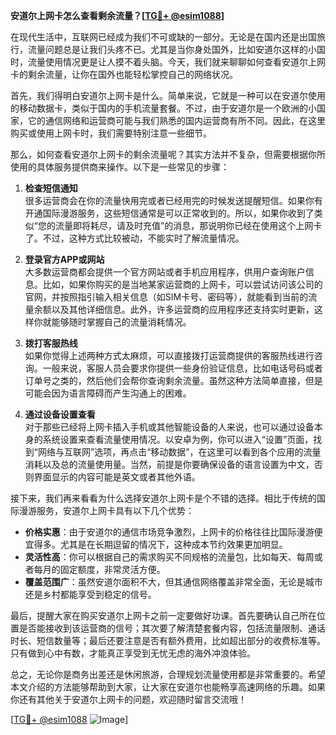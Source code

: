 **安道尔上网卡怎么查看剩余流量？[[TG💪+ @esim1088](https://t.me/s/esim1088)]**

在现代生活中，互联网已经成为我们不可或缺的一部分。无论是在国内还是出国旅行，流量问题总是让我们头疼不已。尤其是当你身处国外，比如安道尔这样的小国时，流量使用情况更是让人摸不着头脑。今天，我们就来聊聊如何查看安道尔上网卡的剩余流量，让你在国外也能轻松掌控自己的网络状况。

首先，我们得明白安道尔上网卡是什么。简单来说，它就是一种可以在安道尔使用的移动数据卡，类似于国内的手机流量套餐。不过，由于安道尔是一个欧洲的小国家，它的通信网络和运营商可能与我们熟悉的国内运营商有所不同。因此，在这里购买或使用上网卡时，我们需要特别注意一些细节。

那么，如何查看安道尔上网卡的剩余流量呢？其实方法并不复杂，但需要根据你所使用的具体服务提供商来操作。以下是一些常见的步骤：

1. **检查短信通知**  
   很多运营商会在你的流量快用完或者已经用完的时候发送提醒短信。如果你有开通国际漫游服务，这些短信通常是可以正常收到的。所以，如果你收到了类似“您的流量即将耗尽，请及时充值”的消息，那说明你已经在使用这个上网卡了。不过，这种方式比较被动，不能实时了解流量情况。

2. **登录官方APP或网站**  
   大多数运营商都会提供一个官方网站或者手机应用程序，供用户查询账户信息。比如，如果你购买的是当地某家运营商的上网卡，可以尝试访问该公司的官网，并按照指引输入相关信息（如SIM卡号、密码等），就能看到当前的流量余额以及其他详细信息。此外，许多运营商的应用程序还支持实时更新，这样你就能够随时掌握自己的流量消耗情况。

3. **拨打客服热线**  
   如果你觉得上述两种方式太麻烦，可以直接拨打运营商提供的客服热线进行咨询。一般来说，客服人员会要求你提供一些身份验证信息，比如电话号码或者订单号之类的，然后他们会帮你查询剩余流量。虽然这种方法简单直接，但是可能会因为语言障碍而产生沟通上的困难。

4. **通过设备设置查看**  
   对于那些已经将上网卡插入手机或其他智能设备的人来说，也可以通过设备本身的系统设置来查看流量使用情况。以安卓为例，你可以进入“设置”页面，找到“网络与互联网”选项，再点击“移动数据”，在这里可以看到各个应用的流量消耗以及总的流量使用量。当然，前提是你要确保设备的语言设置为中文，否则界面显示的内容可能是英文或者其他外语。

接下来，我们再来看看为什么选择安道尔上网卡是个不错的选择。相比于传统的国际漫游服务，安道尔上网卡具有以下几个优势：

- **价格实惠**：由于安道尔的通信市场竞争激烈，上网卡的价格往往比国际漫游便宜得多。尤其是在长期逗留的情况下，这种成本节约效果更加明显。
- **灵活性高**：你可以根据自己的需求购买不同规格的流量包，比如每天、每周或者每月的固定额度，非常灵活方便。
- **覆盖范围广**：虽然安道尔面积不大，但其通信网络覆盖非常全面，无论是城市还是乡村都能享受到稳定的信号。

最后，提醒大家在购买安道尔上网卡之前一定要做好功课。首先要确认自己所在位置是否能接收到该运营商的信号；其次要了解清楚套餐内容，包括流量限制、通话时长、短信数量等；最后还要注意是否有额外费用，比如超出部分的收费标准等。只有做到心中有数，才能真正享受到无忧无虑的海外冲浪体验。

总之，无论你是商务出差还是休闲旅游，合理规划流量使用都是非常重要的。希望本文介绍的方法能够帮助到大家，让大家在安道尔也能畅享高速网络的乐趣。如果你还有其他关于安道尔上网卡的问题，欢迎随时留言交流哦！

[[TG💪+ @esim1088](https://t.me/s/esim1088) ![Image](https://i.postimg.cc/4NQfJmqS/Snipaste-2025-05-13-00-14-12.png)]